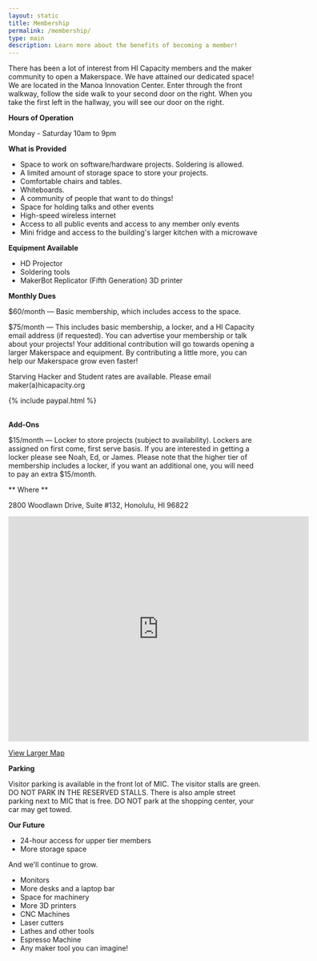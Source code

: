 ```yaml
---
layout: static
title: Membership
permalink: /membership/
type: main
description: Learn more about the benefits of becoming a member!
---
```

There has been a lot of interest from HI Capacity members and the maker community to open a Makerspace. We have attained our dedicated space! We are located in the Manoa Innovation Center. Enter through the front walkway, follow the side walk to your second door on the right. When you take the first left in the hallway, you will see our door on the right.

**Hours of Operation**

Monday - Saturday 10am to 9pm

**What is Provided**

* Space to work on software/hardware projects. Soldering is allowed.
* A limited amount of storage space to store your projects.
* Comfortable chairs and tables.
* Whiteboards.
* A community of people that want to do things!
* Space for holding talks and other events
* High-speed wireless internet
* Access to all public events and access to any member only events
* Mini fridge and access to the building's larger kitchen with a microwave

**Equipment Available**

* HD Projector
* Soldering tools
* MakerBot Replicator (Fifth Generation) 3D printer

**Monthly Dues**

$60/month &mdash; Basic membership, which includes access to the space.

$75/month &mdash; This includes basic membership, a locker, and a HI Capacity email address (if requested). You can advertise your membership or talk about your projects! Your additional contribution will go towards opening a larger Makerspace and equipment. By contributing a little more, you can help our Makerspace grow even faster!

Starving Hacker and Student rates are available. Please email maker(a)hicapacity.org

<div> <!-- Membership Widget -->
{% include paypal.html %}
</div>

<br/>

**Add-Ons**

$15/month &mdash; Locker to store projects (subject to availability). Lockers are assigned on first come, first serve basis. If you are interested in getting a locker please see Noah, Ed, or James. Please note that the higher tier of membership includes a locker, if you want an additional one, you will need to pay an extra $15/month.

** Where **

2800 Woodlawn Drive, Suite #132, Honolulu, HI 96822
<div>
  <iframe src="https://www.google.com/maps/embed?pb=!1m18!1m12!1m3!1d1858.5255519535974!2d-157.80845263558203!3d21.308996934968775!2m3!1f0!2f0!3f0!3m2!1i1024!2i768!4f13.1!3m3!1m2!1s0x0%3A0xd84a9348810716bf!2sManoa+Innovation+Center!5e0!3m2!1sen!2sus!4v1411440100710" width="600" height="450" frameborder="0" style="border:0"></iframe><br>
</div>

[View Larger Map](https://goo.gl/maps/UBHN3)

**Parking**

Visitor parking is available in the front lot of MIC. The visitor stalls are green. DO NOT PARK IN THE RESERVED STALLS. There is also ample street parking next to MIC that is free. DO NOT park at the shopping center, your car may get towed.

**Our Future**

* 24-hour access for upper tier members
* More storage space

And we'll continue to grow.

* Monitors
* More desks and a laptop bar
* Space for machinery
* More 3D printers
* CNC Machines
* Laser cutters
* Lathes and other tools
* Espresso Machine
* Any maker tool you can imagine!
